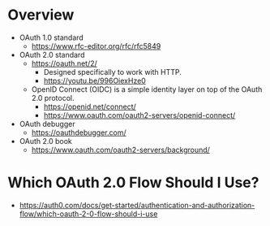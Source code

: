 # Overview

- OAuth 1.0 standard
    + https://www.rfc-editor.org/rfc/rfc5849
- OAuth 2.0 standard
    + https://oauth.net/2/
        * Designed specifically to work with HTTP.
        * https://youtu.be/996OiexHze0
    + OpenID Connect (OIDC) is a simple identity layer on top of the
      OAuth 2.0 protocol.
        * https://openid.net/connect/
        * https://www.oauth.com/oauth2-servers/openid-connect/
- OAuth debugger
    + https://oauthdebugger.com/
- OAuth 2.0 book
    + https://www.oauth.com/oauth2-servers/background/

# Which OAuth 2.0 Flow Should I Use?

- https://auth0.com/docs/get-started/authentication-and-authorization-flow/which-oauth-2-0-flow-should-i-use

